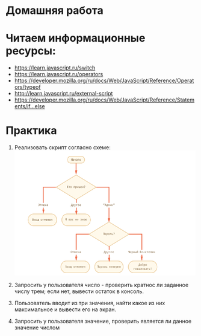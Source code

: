 ﻿# Домашняя работа

# Читаем информационные ресурсы:
 * https://learn.javascript.ru/switch
 * https://learn.javascript.ru/operators
 * https://developer.mozilla.org/ru/docs/Web/JavaScript/Reference/Operators/typeof
 * http://learn.javascript.ru/external-script
 * https://developer.mozilla.org/ru/docs/Web/JavaScript/Reference/Statements/if...else

# Практика

 1. Реализовать скрипт согласно схеме:
   <br /> ![Блок-схема](schema.png)

 2. Запросить у пользователя число - проверить кратнос ли заданное числу трем; если нет, вывести остаток в консоль.

 3. Пользователь вводит из три значения, найти какое из них максимальное и  вывести его на экран.

 4. Запросить у пользователя значение, проверить является ли данное значение числом

 


